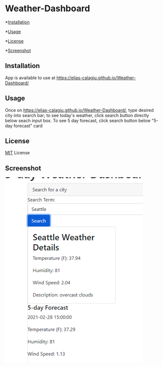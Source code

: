 # Weather-Dashboard

*[Installation](#installation)

*[Usage](#usage)

*[License](#license)

*[Screenshot](#screenshot)

## Installation

App is available to use at https://elias-calagiu.github.io/Weather-Dashboard/

## Usage

Once on https://elias-calagiu.github.io/Weather-Dashboard/, type desired city into search bar; to see today's weather, click search button directly below seach input box. To see 5 day forecast, click search button below "5-day forecast" card

## License
[MIT](https://choosealicense.com/licenses/mit/) License

## Screenshot
![Screenshot](https://raw.githubusercontent.com/Elias-Calagiu/Weather-Dashboard/main/weather%20dashboard%20screenshot.PNG)